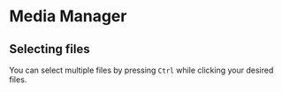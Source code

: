 # Media Manager



## Selecting files

You can select multiple files by pressing `Ctrl` while clicking your desired files.